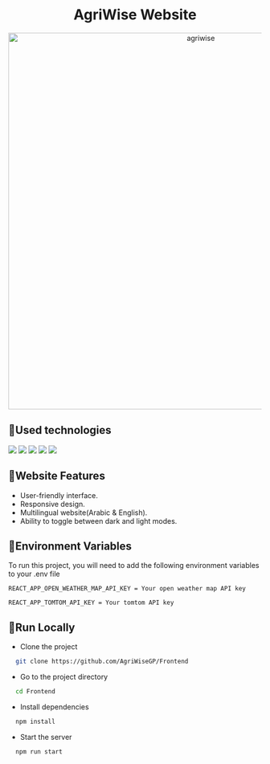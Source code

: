 <h1 align='center'>AgriWise Website</h1>

<p align="center">
  <img src="https://i.postimg.cc/GtZVsmJQ/smartmockups-lhw7i9b6-auto-x2-removebg-preview.png"  width = 750px alt="agriwise"/>
</p>

<h2>🌼Used technologies</h2>

<img src="https://img.shields.io/badge/HTML-239120?style=for-the-badge&logo=html5&logoColor=white"/>
<img src="https://img.shields.io/badge/CSS3-1572B6?style=for-the-badge&logo=css3&logoColor=white"/>
<img src="https://img.shields.io/badge/Tailwind_CSS-38B2AC?style=for-the-badge&logo=tailwind-css&logoColor=white"/> 
<img src="https://img.shields.io/badge/JavaScript-F7DF1E?style=for-the-badge&logo=JavaScript&logoColor=white"/>
<img src="https://img.shields.io/badge/React-20232A?style=for-the-badge&logo=react&logoColor=61DAFB"/>

<h2>🌼Website Features</h2>

- User-friendly interface. 
- Responsive design. 
- Multilingual website(Arabic & English). 
- Ability to toggle between dark and light modes.

<h2>🌼Environment Variables</h2>

To run this project, you will need to add the following environment variables to your .env file

`REACT_APP_OPEN_WEATHER_MAP_API_KEY = Your open weather map API key`

`REACT_APP_TOMTOM_API_KEY = Your tomtom API key`

<h2>🌼Run Locally</h2>

- Clone the project

```bash
  git clone https://github.com/AgriWiseGP/Frontend
```

- Go to the project directory

```bash
  cd Frontend
```

- Install dependencies

```bash
  npm install
```

- Start the server

```bash
  npm run start
```
